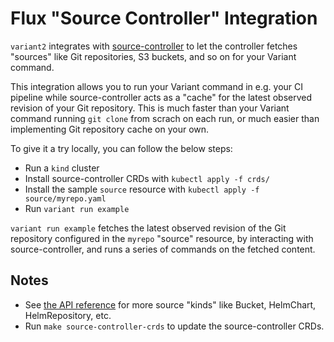 # Flux "Source Controller" Integration

`variant2` integrates with [source-controller](https://github.com/fluxcd/source-controller) to let the controller fetches "sources" like Git repositories, S3 buckets, and so on for your Variant command.

This integration allows you to run your Variant command in e.g. your CI pipeline while source-controller acts as a "cache" for the latest observed revision of your Git repository. This is much faster than your Variant command running `git clone` from scrach on each run, or much easier than implementing Git repository cache on your own.

To give it a try locally, you can follow the below steps:

- Run a `kind` cluster
- Install source-controller CRDs with `kubectl apply -f crds/`
- Install the sample `source` resource with `kubectl apply -f source/myrepo.yaml`
- Run `variant run example`

`variant run example` fetches the latest observed revision of the Git repository configured in the `myrepo` "source" resource,
by interacting with source-controller, and runs a series of commands on the fetched content. 

## Notes

- See [the API reference](https://github.com/fluxcd/source-controller/blob/main/docs/api/source.md#source-api-reference) for more source "kinds" like Bucket, HelmChart, HelmRepository, etc.
- Run `make source-controller-crds` to update the source-controller CRDs.
